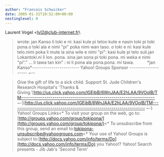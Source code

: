 ```yaml
---
author: "Francois Schwicker"
date: 2005-01-31T10:52:00+00:00
nestinglevel: 0
---
```

Laurent Vogel <[lvl2@club-internet.fr](mailto://lvl2@club-internet.fr)\
> wrote:
jan Kanso li toki e ni:
> kasi kule pi teloo kute e nasin toki pi toki pona.o toki ala e nimi "pi" poka nimi wan taso. o toki e ni: kasi kule telo.nimi poka li mute la sina wile e nimi "pi": kasi kule pi telo suli.jan Lokantoki.ni li lon. pona. sina jan sona pi toki pona. mi weka e nimi "pi"." ... li tawa tan kin" : ni li pona ala pona.pona. mi tawa.           \*jan Kanso\*------------------------
 Yahoo! Groups Sponsor --------------------
~--

> Give the gift of life to a sick child. Support St. Jude Children's Research Hospital's 'Thanks & Giving.'[http://us.click.yahoo.com/lGEjbB/6WnJAA/E2hLAA/9VOolB/TM--------------------------------------------------------------------
~-](http://us.click.yahoo.com/lGEjbB/6WnJAA/E2hLAA/9VOolB/TM--------------------------------------------------------------------
~-)\
> Yahoo! Groups Links<\*
> To visit your group on the web, go to:[http://groups.yahoo.com/group/tokipona/](http://groups.yahoo.com/group/tokipona/)<\*
> To unsubscribe from this group, send an email to:[tokipona-unsubscribe@yahoogroups.com](mailto://tokipona-unsubscribe@yahoogroups.com)<\*
> Your use of Yahoo! Groups is subject to:[http://docs.yahoo.com/info/terms/Do](http://docs.yahoo.com/info/terms/Do) you Yahoo!? Yahoo! Search presents - Jib Jab's 'Second Term'